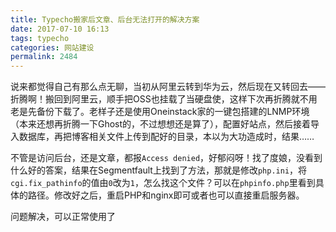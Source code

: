 ```yaml
---
title: Typecho搬家后文章、后台无法打开的解决方案
date: 2017-07-10 16:13
tags: typecho
categories: 网站建设
permalink: 2484
---
```


说来都觉得自己有那么点无聊，当初从阿里云转到华为云，然后现在又转回去——折腾啊！搬回到阿里云，顺手把OSS也挂载了当硬盘使，这样下次再折腾就不用老是先备份下载了。老样子还是使用Oneinstack家的一键包搭建的LNMP环境（本来还想再折腾一下Ghost的，不过想想还是算了），配置好站点，然后接着导入数据库，再把博客相关文件上传到配好的目录，本以为大功造成时，结果……


<!--more-->

不管是访问后台，还是文章，都报` Access denied `，好郁闷呀！找了度娘，没看到什么好的答案，结果在Segmentfault上找到了方法，那就是修改` php.ini `，将` cgi.fix_pathinfo `的值由` 0 `改为` 1 `，怎么找这个文件？可以在` phpinfo.php `里看到具体的路径。修改好之后，重启PHP和nginx即可或者也可以直接重启服务器。



问题解决，可以正常使用了


